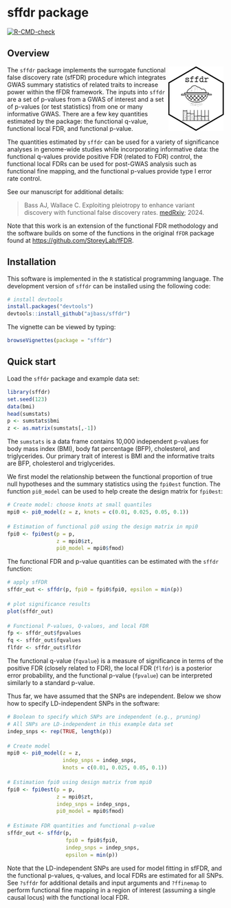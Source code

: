 
# sffdr package

<!-- badges: start -->

[![R-CMD-check](https://github.com/ajbass/sffdr/actions/workflows/R-CMD-check.yml/badge.svg)](https://github.com/ajbass/sffdr/actions/workflows/R-CMD-check.yml)

<!---[![CRAN_Status_Badge](https://www.r-pkg.org/badges/version/sffdr)](https://cran.r-project.org/package=lit)--->
<!-- badges: end -->

## Overview

<img src="inst/figures/sffdr.png" align="right" height="150" />

The `sffdr` package implements the surrogate functional false discovery
rate (sfFDR) procedure which integrates GWAS summary statistics of
related traits to increase power within the fFDR framework. The inputs
into `sffdr` are a set of p-values from a GWAS of interest and a set of
p-values (or test statistics) from one or many informative GWAS. There
are a few key quantities estimated by the package: the functional
q-value, functional local FDR, and functional p-value.

The quantities estimated by `sffdr` can be used for a variety of
significance analyses in genome-wide studies while incorporating
informative data: the functional q-values provide positive FDR (related
to FDR) control, the functional local FDRs can be used for post-GWAS
analysis such as functional fine mapping, and the functional p-values
provide type I error rate control.

See our manuscript for additional details:

> Bass AJ, Wallace C. Exploiting pleiotropy to enhance variant discovery
> with functional false discovery rates.
> [medRxiv](https://www.medrxiv.org/content/10.1101/2024.09.24.24314276v1);
> 2024.

Note that this work is an extension of the functional FDR methodology
and the software builds on some of the functions in the original `fFDR`
package found at <https://github.com/StoreyLab/fFDR>.

## Installation

This software is implemented in the `R` statistical programming
language. The development version of `sffdr` can be installed using the
following code:

``` r
# install devtools
install.packages("devtools")
devtools::install_github("ajbass/sffdr")
```

The vignette can be viewed by typing:

``` r
browseVignettes(package = "sffdr")
```

## Quick start

Load the `sffdr` package and example data set:

``` r
library(sffdr)
set.seed(123)
data(bmi)
head(sumstats)
p <- sumstats$bmi
z <- as.matrix(sumstats[,-1])
```

The `sumstats` is a data frame contains 10,000 independent p-values for
body mass index (BMI), body fat percentage (BFP), cholesterol, and
triglycerides. Our primary trait of interest is BMI and the informative
traits are BFP, cholesterol and triglycerides.

We first model the relationship between the functional proportion of
true null hypotheses and the summary statistics using the `fpi0est`
function. The function `pi0_model` can be used to help create the design
matrix for `fpi0est`:

``` r
# Create model: choose knots at small quantiles
mpi0 <- pi0_model(z = z, knots = c(0.01, 0.025, 0.05, 0.1))

# Estimation of functional pi0 using the design matrix in mpi0
fpi0 <- fpi0est(p = p,
                z = mpi0$zt,
                pi0_model = mpi0$fmod)
```

The functional FDR and p-value quantities can be estimated with the
`sffdr` function:

``` r
# apply sfFDR
sffdr_out <- sffdr(p, fpi0 = fpi0$fpi0, epsilon = min(p))   

# plot significance results
plot(sffdr_out)

# Functional P-values, Q-values, and local FDR
fp <- sffdr_out$fpvalues
fq <- sffdr_out$fqvalues
flfdr <- sffdr_out$flfdr
```

The functional q-value (`fqvalue`) is a measure of significance in terms
of the positive FDR (closely related to FDR), the local FDR (`flfdr`) is
a posterior error probability, and the functional p-value (`fpvalue`)
can be interpreted similarly to a standard p-value.

Thus far, we have assumed that the SNPs are independent. Below we show
how to specify LD-independent SNPs in the software:

``` r
# Boolean to specify which SNPs are independent (e.g., pruning)
# All SNPs are LD-independent in this example data set 
indep_snps <- rep(TRUE, length(p))

# Create model 
mpi0 <- pi0_model(z = z,
                  indep_snps = indep_snps,
                  knots = c(0.01, 0.025, 0.05, 0.1))

# Estimation fpi0 using design matrix from mpi0
fpi0 <- fpi0est(p = p,
                z = mpi0$zt,
                indep_snps = indep_snps,
                pi0_model = mpi0$fmod)

# Estimate FDR quantities and functional p-value
sffdr_out <- sffdr(p,
                   fpi0 = fpi0$fpi0,
                   indep_snps = indep_snps,
                   epsilon = min(p))
```

Note that the LD-independent SNPs are used for model fitting in sfFDR,
and the functional p-values, q-values, and local FDRs are estimated for
all SNPs. See `?sffdr` for additional details and input arguments and
`?ffinemap` to perform functional fine mapping in a region of interest
(assuming a single causal locus) with the functional local FDR.
